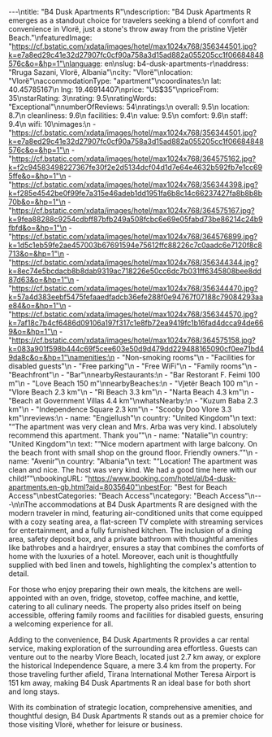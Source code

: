 ---\ntitle: "B4 Dusk Apartments R"\ndescription: "B4 Dusk Apartments R emerges as a standout choice for travelers seeking a blend of comfort and convenience in Vlorë, just a stone's throw away from the pristine Vjetër Beach."\nfeaturedImage: "https://cf.bstatic.com/xdata/images/hotel/max1024x768/356344501.jpg?k=e7a8ed29c41e32d27907fc0cf90a758a3d15ad882a055205cc1f06684848576c&o=&hp=1"\nlanguage: en\nslug: b4-dusk-apartments-r\naddress: "Rruga Sazani, Vlorë, Albania"\ncity: "Vlorë"\nlocation: "Vlorë"\naccommodationType: "apartment"\ncoordinates:\n  lat: 40.45785167\n  lng: 19.46914407\nprice: "US$35"\npriceFrom: 35\nstarRating: 3\nrating: 9.5\nratingWords: "Exceptional"\nnumberOfReviews: 54\nratings:\n  overall: 9.5\n  location: 8.7\n  cleanliness: 9.6\n  facilities: 9.4\n  value: 9.5\n  comfort: 9.6\n  staff: 9.4\n  wifi: 10\nimages:\n  - "https://cf.bstatic.com/xdata/images/hotel/max1024x768/356344501.jpg?k=e7a8ed29c41e32d27907fc0cf90a758a3d15ad882a055205cc1f06684848576c&o=&hp=1"\n  - "https://cf.bstatic.com/xdata/images/hotel/max1024x768/364575162.jpg?k=f2c94583498227367fe30f2e2d5134dcf04d1d7e64e4632b592fb7e1cc695ffe&o=&hp=1"\n  - "https://cf.bstatic.com/xdata/images/hotel/max1024x768/356344398.jpg?k=f285e4542be0f99fe7a315e46adeb1dd1951fa6b8c14c66237427fa8b8b8b70b&o=&hp=1"\n  - "https://cf.bstatic.com/xdata/images/hotel/max1024x768/364575167.jpg?k=9fea88288c9254cdbff87bfb249a508fcbc6e69e05fabd73be86214c24b9fbfd&o=&hp=1"\n  - "https://cf.bstatic.com/xdata/images/hotel/max1024x768/364576899.jpg?k=1d5c1eb59fe2ae457003b67691594e75612ffc88226c7c0aadc6e7120f8c8713&o=&hp=1"\n  - "https://cf.bstatic.com/xdata/images/hotel/max1024x768/356344344.jpg?k=8ec74e5bcdacb8b8dab9319ac718226e50cc6dc7b031ff6345808bee8dd87d63&o=&hp=1"\n  - "https://cf.bstatic.com/xdata/images/hotel/max1024x768/356344470.jpg?k=57a4d383eebf5475fefaaedfadcb36efe288f0e94767f07188c79084293aae84&o=&hp=1"\n  - "https://cf.bstatic.com/xdata/images/hotel/max1024x768/356344570.jpg?k=7af18c7b4cf6486d09106a197f317c1e8fb72ea9419fc1b16fad4dcca94de669&o=&hp=1"\n  - "https://cf.bstatic.com/xdata/images/hotel/max1024x768/364575158.jpg?k=083a901f598b444c69f5cee603e50d9d479dd229488165090cf0ee71bd49da8c&o=&hp=1"\namenities:\n  - "Non-smoking rooms"\n  - "Facilities for disabled guests"\n  - "Free parking"\n  - "Free WiFi"\n  - "Family rooms"\n  - "Beachfront"\n  - "Bar"\nnearbyRestaurants:\n  - "Bar Restorant F. Feimi 100 m"\n  - "Love Beach 150 m"\nnearbyBeaches:\n  - "Vjetër Beach 100 m"\n  - "Vlore Beach 2.3 km"\n  - "Ri Beach 3.3 km"\n  - "Narta Beach 4.3 km"\n  - "Beach at Government Villas 4.4 km"\nwhatsNearby:\n  - "Kuzum Baba 2.3 km"\n  - "Independence Square 2.3 km"\n  - "Scooby Doo Vlore 3.3 km"\nreviews:\n  - name: "Engjellush"\n    country: "United Kingdom"\n    text: "“The apartment was very clean and Mrs. Arba was very kind. I absolutely recommend this apartment. Thank you”"\n  - name: "Natalie"\n    country: "United Kingdom"\n    text: "“Nice modern apartment with large balcony. On the beach front with small shop on the ground floor. Friendly owners.”"\n  - name: "Avenir"\n    country: "Albania"\n    text: "“Location! The apartment was clean and nice. The host was very kind. We had a good time here with our child!”"\nbookingURL: "https://www.booking.com/hotel/al/b4-dusk-apartments.en-gb.html?aid=8035640"\nbestFor: "Best for Beach Access"\nbestCategories: "Beach Access"\ncategory: "Beach Access"\n---\n\nThe accommodations at B4 Dusk Apartments R are designed with the modern traveler in mind, featuring air-conditioned units that come equipped with a cozy seating area, a flat-screen TV complete with streaming services for entertainment, and a fully furnished kitchen. The inclusion of a dining area, safety deposit box, and a private bathroom with thoughtful amenities like bathrobes and a hairdryer, ensures a stay that combines the comforts of home with the luxuries of a hotel. Moreover, each unit is thoughtfully supplied with bed linen and towels, highlighting the complex's attention to detail.

For those who enjoy preparing their own meals, the kitchens are well-appointed with an oven, fridge, stovetop, coffee machine, and kettle, catering to all culinary needs. The property also prides itself on being accessible, offering family rooms and facilities for disabled guests, ensuring a welcoming experience for all.

Adding to the convenience, B4 Dusk Apartments R provides a car rental service, making exploration of the surrounding area effortless. Guests can venture out to the nearby Vlore Beach, located just 2.7 km away, or explore the historical Independence Square, a mere 3.4 km from the property. For those traveling further afield, Tirana International Mother Teresa Airport is 151 km away, making B4 Dusk Apartments R an ideal base for both short and long stays.

With its combination of strategic location, comprehensive amenities, and thoughtful design, B4 Dusk Apartments R stands out as a premier choice for those visiting Vlorë, whether for leisure or business.